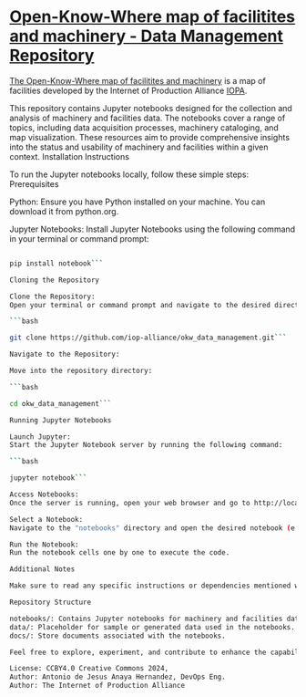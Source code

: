 # [Open-Know-Where map of facilitites and machinery - Data Management Repository](https://map.internetofproduction.org/)

[The Open-Know-Where map of facilitites and machinery](https://map.internetofproduction.org/) is a map of facilities developed by the Internet of Production Alliance [IOPA](http://internetofproduction.org/).

This repository contains Jupyter notebooks designed for the collection and analysis of machinery and facilities data. The notebooks cover a range of topics, including data acquisition processes, machinery cataloging, and map visualization. These resources aim to provide comprehensive insights into the status and usability of machinery and facilities within a given context.
Installation Instructions

To run the Jupyter notebooks locally, follow these simple steps:
Prerequisites

Python:
Ensure you have Python installed on your machine. You can download it from python.org.

Jupyter Notebooks:
Install Jupyter Notebooks using the following command in your terminal or command prompt:

```bash

pip install notebook```

Cloning the Repository

Clone the Repository:
Open your terminal or command prompt and navigate to the desired directory. Then, clone the repository using:

```bash

git clone https://github.com/iop-alliance/okw_data_management.git```

Navigate to the Repository:

Move into the repository directory:

```bash

cd okw_data_management```

Running Jupyter Notebooks

Launch Jupyter:
Start the Jupyter Notebook server by running the following command:

```bash

jupyter notebook```

Access Notebooks:
Once the server is running, open your web browser and go to http://localhost:8888. You will see the Jupyter file browser.

Select a Notebook:
Navigate to the "notebooks" directory and open the desired notebook (e.g., data_count.ipynb).

Run the Notebook:
Run the notebook cells one by one to execute the code.

Additional Notes

Make sure to read any specific instructions or dependencies mentioned within individual notebooks.

Repository Structure

notebooks/: Contains Jupyter notebooks for machinery and facilities data collection.
data/: Placeholder for sample or generated data used in the notebooks.
docs/: Store documents associated with the notebooks.

Feel free to explore, experiment, and contribute to enhance the capabilities of machinery and facilities data collection!

License: CCBY4.0 Creative Commons 2024,
Author: Antonio de Jesus Anaya Hernandez, DevOps Eng.
Author: The Internet of Production Alliance